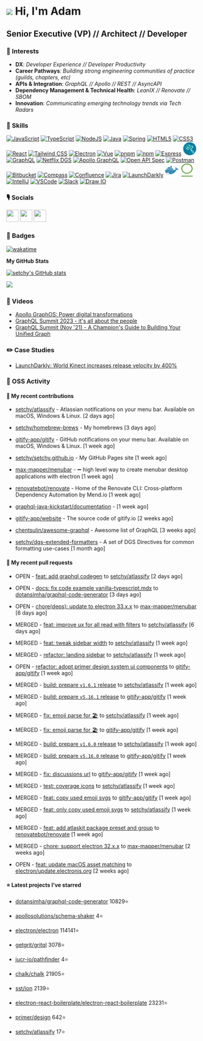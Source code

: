 ![](https://user-images.githubusercontent.com/18350557/176309783-0785949b-9127-417c-8b55-ab5a4333674e.gif) Hi, I'm Adam
============================================================================================================================

Senior Executive (VP) // Architect // Developer
-----------------------------------------------

### 🔭 Interests

- **DX**: *Developer Experience // Developer Productivity*
- **Career Pathways**: *Building strong engineering communities of practice (guilds, chapters, etc)*
- **APIs & Integration**: *GraphQL // Apollo // REST // AsyncAPI*
- **Dependency Management & Technical Health**: *LeanIX // Renovate // SBOM*
- **Innovation**: *Communicating emerging technology trends via Tech Radars*

### 💪 Skills

<p align="left">
  <a href="https://developer.mozilla.org/en-US/docs/Web/JavaScript" target="_blank" rel="noreferrer"><img src="https://raw.githubusercontent.com/danielcranney/readme-generator/main/public/icons/skills/javascript-colored.svg" width="36" height="36" alt="JavaScript" /></a>
  <a href="https://www.typescriptlang.org/" target="_blank" rel="noreferrer"><img src="https://raw.githubusercontent.com/danielcranney/readme-generator/main/public/icons/skills/typescript-colored.svg" width="36" height="36" alt="TypeScript" /></a>
  <a href="https://nodejs.org/en/" target="_blank" rel="noreferrer"><img src="https://raw.githubusercontent.com/danielcranney/readme-generator/main/public/icons/skills/nodejs-colored.svg" width="36" height="36" alt="NodeJS" /></a>
  <a href="https://www.oracle.com/java/" target="_blank" rel="noreferrer"><img src="https://raw.githubusercontent.com/danielcranney/readme-generator/main/public/icons/skills/java-colored.svg" width="36" height="36" alt="Java" /></a>
  <a href="https://spring.io/" target="_blank" rel="noreferrer"><img src="https://cdn.worldvectorlogo.com/logos/spring-3.svg" width="36" height="36" alt="Spring" /></a> 
  <a href="https://developer.mozilla.org/en-US/docs/Glossary/HTML5" target="_blank" rel="noreferrer"><img src="https://raw.githubusercontent.com/danielcranney/readme-generator/main/public/icons/skills/html5-colored.svg" width="36" height="36" alt="HTML5" /></a>
  <a href="https://www.w3.org/TR/CSS/#css" target="_blank" rel="noreferrer"><img src="https://raw.githubusercontent.com/danielcranney/readme-generator/main/public/icons/skills/css3-colored.svg" width="36" height="36" alt="CSS3" /></a>
  <a href="https://react.dev/" target="_blank" rel="noreferrer"><img src="https://cdn.worldvectorlogo.com/logos/react-2.svg" width="36" height="36" alt="React" /></a>
  <a href="https://tailwindcss.com/" target="_blank" rel="noreferrer"><img src="https://cdn.worldvectorlogo.com/logos/tailwind-css-2.svg" width="36" height="36" alt="Tailwind CSS" /></a>
  <a href="https://www.electronjs.org/" target="_blank" rel="noreferrer"><img src="https://cdn.worldvectorlogo.com/logos/electron-1.svg" width="36" height="36" alt="Electron" /></a>
  <a href="https://vuejs.org/" target="_blank" rel="noreferrer"><img src="https://cdn.worldvectorlogo.com/logos/vue-9.svg" width="36" height="36" alt="Vue" /></a>
  <a href="https://pnpm.io/" target="_blank" rel="noreferrer"><img src="https://encrypted-tbn0.gstatic.com/images?q=tbn:ANd9GcSGcwBnoTNg212cvEclMX-_qRw_P-_odFp3aafVal77Hg&s" width="36" height="36" alt="pnpm" /></a>
  <a href="https://www.npmjs.com/" target="_blank" rel="noreferrer"><img src="https://cdn.worldvectorlogo.com/logos/npm-square-red-1.svg" width="36" height="36" alt="npm" /></a>
  <a href="https://expressjs.com/" target="_blank" rel="noreferrer"><img src="https://raw.githubusercontent.com/danielcranney/readme-generator/main/public/icons/skills/express-colored.svg" width="36" height="36" alt="Express" /></a>
  <a href="https://docs.renovatebot.com/" target="_blank" rel="noreferrer"><img src="https://raw.githubusercontent.com/renovatebot/renovate/refs/heads/main/docs/usage/assets/images/logo.png" width="36" height="36" alt="Renovate" /></a>
  <a href="https://graphql.org/" target="_blank" rel="noreferrer"><img src="https://raw.githubusercontent.com/danielcranney/readme-generator/main/public/icons/skills/graphql-colored.svg" width="36" height="36" alt="GraphQL" /></a>
  <a href="https://netflix.github.io/dgs/" target="_blank" rel="noreferrer"><img src="https://raw.githubusercontent.com/Netflix/dgs/main/docs/images/dgs-framework-brand/Icon/dgs-icon--blue.svg" width="36" height="36" alt="Netflix DGS" /></a>
  <a href="https://apollographql.com/" target="_blank" rel="noreferrer"><img src="https://cdn.worldvectorlogo.com/logos/apollo-graphql-compact.svg" width="36" height="36" alt="Apollo GraphQL" /></a>
  <a href="https://swagger.io/specification/" target="_blank" rel="noreferrer"><img src="https://cdn.worldvectorlogo.com/logos/openapi-1.svg" width="36" height="36" alt="Open API Spec" /></a>
  <a href="https://www.postman.com//" target="_blank" rel="noreferrer"><img src="https://cdn.worldvectorlogo.com/logos/postman.svg" width="36" height="36" alt="Postman" /></a>
  <a href="https://www.atlassian.com/software/bitbucket" target="_blank" rel="noreferrer"><img src="https://cdn.worldvectorlogo.com/logos/bitbucket-icon.svg" width="36" height="36" alt="Bitbucket" /></a>
  <a href="https://www.atlassian.com/software/compass" target="_blank" rel="noreferrer"><img src="https://cdn.worldvectorlogo.com/logos/atlassian-compass-1.svg" width="36" height="36" alt="Compass" /></a>
  <a href="https://www.atlassian.com/software/confluence" target="_blank" rel="noreferrer"><img src="https://cdn.worldvectorlogo.com/logos/confluence-1.svg" width="36" height="36" alt="Confluence" /></a>
  <a href="https://www.atlassian.com/software/jira" target="_blank" rel="noreferrer"><img src="https://cdn.worldvectorlogo.com/logos/jira-1.svg" width="36" height="36" alt="Jira" /></a>
  <a href="https://launchdarkly.com/" target="_blank" rel="noreferrer"><img src="https://cdn.worldvectorlogo.com/logos/launchdarkly-2.svg" width="36" height="36" alt="LaunchDarkly" /></a>
  <a href="https://docker.com/" target="_blank" rel="noreferrer"><img src="https://raw.githubusercontent.com/nx211/homer-icons/master/png/docker.png" width="36" height="36" alt="Docker" /></a>
  <a href="https://jfrog.com/artifactory/" target="_blank" rel="noreferrer"><img src="https://raw.githubusercontent.com/nx211/homer-icons/master/png/artifactory.png" width="36" height="36" alt="Artifactory" /></a>
  <a href="https://www.jetbrains.com/idea/" target="_blank" rel="noreferrer"><img src="https://cdn.worldvectorlogo.com/logos/intellij-idea-1.svg" width="36" height="36" alt="IntelliJ" /></a>
  <a href="https://code.visualstudio.com/" target="_blank" rel="noreferrer"><img src="https://cdn.worldvectorlogo.com/logos/visual-studio-code-1.svg" width="36" height="36" alt="VSCode" /></a>
  <a href="https://slack.com/" target="_blank" rel="noreferrer"><img src="https://cdn.worldvectorlogo.com/logos/slack-new-logo.svg" width="36" height="36" alt="Slack" /></a>
  <a href="https://drawio-app.com/" target="_blank" rel="noreferrer"><img src="https://cdn.worldvectorlogo.com/logos/draw-io.svg" width="36" height="36" alt="Draw IO" /></a>
</p>

                      

### 🎙️ Socials
                  
<p align="left">
  <a href="https://www.github.com/setchy" target="_blank" rel="noreferrer"><img src="https://raw.githubusercontent.com/danielcranney/readme-generator/main/public/icons/socials/github.svg" width="32" height="32" /></a>
  <a href="https://www.linkedin.com/in/adamsetch" target="_blank" rel="noreferrer"><img src="https://raw.githubusercontent.com/danielcranney/readme-generator/main/public/icons/socials/linkedin.svg" width="32" height="32" /></a>
  <a href="https://www.twitter.com/setchy87" target="_blank" rel="noreferrer"><img src="https://raw.githubusercontent.com/danielcranney/readme-generator/main/public/icons/socials/twitter.svg" width="32" height="32" /></a>
</p>

### 📛 Badges

[![wakatime](https://wakatime.com/badge/user/2b948ae2-4be1-4020-8a57-7de60b53fe1d.svg)](https://wakatime.com/@2b948ae2-4be1-4020-8a57-7de60b53fe1d)

<b>My GitHub Stats</b>

<a href="http://www.github.com/setchy"><img src="https://github-readme-stats.vercel.app/api?username=setchy&show_icons=true&hide=&count_private=true&title_color=0891b2&text_color=ffffff&icon_color=0891b2&bg_color=1c1917&hide_border=true&show_icons=true" alt="setchy's GitHub stats" /></a>

<a href="http://www.github.com/setchy"><img src="https://github-readme-streak-stats.herokuapp.com/?user=setchy&stroke=ffffff&background=1c1917&ring=0891b2&fire=0891b2&currStreakNum=ffffff&currStreakLabel=0891b2&sideNums=ffffff&sideLabels=ffffff&dates=ffffff&hide_border=true" /></a>

### 📼 Videos

- [Apollo GraphOS: Power digital transformations](https://www.apollographql.com/enterprise?wvideo=4fu2lsjssc)
- [GraphQL Summit 2023 - it's all about the people](https://www.youtube.com/watch?v=090IWEcHbJc)
- [GraphQL Summit (Nov '21) - A Champion's Guide to Building Your Unified Graph](https://www.apollographql.com/events/roundtable/graphql-summit-november-2021/a-champions-guide-to-building-your-unified-graph)

### ✏️ Case Studies

- [LaunchDarkly: World Kinect increases release velocity by 400%](https://launchdarkly.com/case-studies/world-kinect/)

### 🎯 OSS Activity
#### 🚀 My recent contributions



- [setchy/atlassify](https://github.com/setchy/atlassify) - Atlassian notifications on your menu bar. Available on macOS, Windows &amp; Linux.  [2 days ago]

- [setchy/homebrew-brews](https://github.com/setchy/homebrew-brews) - My homebrews [3 days ago]

- [gitify-app/gitify](https://github.com/gitify-app/gitify) - GitHub notifications on your menu bar. Available on macOS, Windows &amp; Linux. [1 week ago]

- [setchy/setchy.github.io](https://github.com/setchy/setchy.github.io) - My GitHub Pages site [1 week ago]

- [max-mapper/menubar](https://github.com/max-mapper/menubar) - ➖ high level way to create menubar desktop applications with electron [1 week ago]

- [renovatebot/renovate](https://github.com/renovatebot/renovate) - Home of the Renovate CLI: Cross-platform Dependency Automation by Mend.io [1 week ago]

- [graphql-java-kickstart/documentation](https://github.com/graphql-java-kickstart/documentation) -  [1 week ago]

- [gitify-app/website](https://github.com/gitify-app/website) - The source code of gitify.io [2 weeks ago]

- [chentsulin/awesome-graphql](https://github.com/chentsulin/awesome-graphql) - Awesome list of GraphQL [3 weeks ago]

- [setchy/dgs-extended-formatters](https://github.com/setchy/dgs-extended-formatters) - A set of DGS Directives for common formatting use-cases [1 month ago]

#### 🎉 My recent pull requests



- OPEN - [feat: add graphql codegen](https://github.com/setchy/atlassify/pull/282) to [setchy/atlassify](https://github.com/setchy/atlassify) [2 days ago]

- OPEN - [docs: fix code example vanilla-typescript.mdx](https://github.com/dotansimha/graphql-code-generator/pull/10174) to [dotansimha/graphql-code-generator](https://github.com/dotansimha/graphql-code-generator) [3 days ago]

- OPEN - [chore(deps): update to electron 33.x.x](https://github.com/max-mapper/menubar/pull/486) to [max-mapper/menubar](https://github.com/max-mapper/menubar) [6 days ago]

- MERGED - [feat: improve ux for all read with filters](https://github.com/setchy/atlassify/pull/270) to [setchy/atlassify](https://github.com/setchy/atlassify) [6 days ago]

- MERGED - [feat: tweak sidebar width](https://github.com/setchy/atlassify/pull/265) to [setchy/atlassify](https://github.com/setchy/atlassify) [1 week ago]

- MERGED - [refactor: landing sidebar](https://github.com/setchy/atlassify/pull/264) to [setchy/atlassify](https://github.com/setchy/atlassify) [1 week ago]

- OPEN - [refactor: adopt primer design system ui components](https://github.com/gitify-app/gitify/pull/1589) to [gitify-app/gitify](https://github.com/gitify-app/gitify) [1 week ago]

- MERGED - [build: prepare `v1.6.1` release](https://github.com/setchy/atlassify/pull/260) to [setchy/atlassify](https://github.com/setchy/atlassify) [1 week ago]

- MERGED - [build: prepare `v5.16.1` release](https://github.com/gitify-app/gitify/pull/1588) to [gitify-app/gitify](https://github.com/gitify-app/gitify) [1 week ago]

- MERGED - [fix: emoji parse for 🏖️](https://github.com/setchy/atlassify/pull/259) to [setchy/atlassify](https://github.com/setchy/atlassify) [1 week ago]

- MERGED - [fix: emoji parse for 🏖️](https://github.com/gitify-app/gitify/pull/1587) to [gitify-app/gitify](https://github.com/gitify-app/gitify) [1 week ago]

- MERGED - [build: prepare `v1.6.0` release](https://github.com/setchy/atlassify/pull/255) to [setchy/atlassify](https://github.com/setchy/atlassify) [1 week ago]

- MERGED - [build: prepare `v5.16.0` release](https://github.com/gitify-app/gitify/pull/1585) to [gitify-app/gitify](https://github.com/gitify-app/gitify) [1 week ago]

- MERGED - [fix: discussions url](https://github.com/gitify-app/gitify/pull/1582) to [gitify-app/gitify](https://github.com/gitify-app/gitify) [1 week ago]

- MERGED - [test: coverage icons](https://github.com/setchy/atlassify/pull/251) to [setchy/atlassify](https://github.com/setchy/atlassify) [1 week ago]

- MERGED - [feat: copy used emoji svgs](https://github.com/gitify-app/gitify/pull/1580) to [gitify-app/gitify](https://github.com/gitify-app/gitify) [1 week ago]

- MERGED - [feat: only copy used emoji svgs](https://github.com/setchy/atlassify/pull/250) to [setchy/atlassify](https://github.com/setchy/atlassify) [1 week ago]

- MERGED - [feat: add atlaskit package preset and group](https://github.com/renovatebot/renovate/pull/31872) to [renovatebot/renovate](https://github.com/renovatebot/renovate) [1 week ago]

- MERGED - [chore: support electron 32.x.x](https://github.com/max-mapper/menubar/pull/484) to [max-mapper/menubar](https://github.com/max-mapper/menubar) [2 weeks ago]

- OPEN - [feat: update macOS asset matching](https://github.com/electron/update.electronjs.org/pull/169) to [electron/update.electronjs.org](https://github.com/electron/update.electronjs.org) [2 weeks ago]

#### ⭐ Latest projects I've starred



- [dotansimha/graphql-code-generator](https://github.com/dotansimha/graphql-code-generator) 10829⭐

- [apollosolutions/schema-shaker](https://github.com/apollosolutions/schema-shaker) 4⭐

- [electron/electron](https://github.com/electron/electron) 114141⭐

- [getgrit/gritql](https://github.com/getgrit/gritql) 3078⭐

- [jucr-io/pathfinder](https://github.com/jucr-io/pathfinder) 4⭐

- [chalk/chalk](https://github.com/chalk/chalk) 21905⭐

- [sst/ion](https://github.com/sst/ion) 2139⭐

- [electron-react-boilerplate/electron-react-boilerplate](https://github.com/electron-react-boilerplate/electron-react-boilerplate) 23231⭐

- [primer/design](https://github.com/primer/design) 642⭐

- [setchy/atlassify](https://github.com/setchy/atlassify) 17⭐


